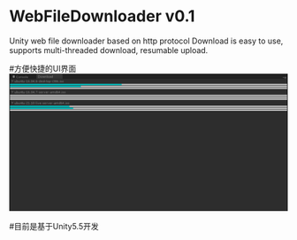 # WebFileDownloader v0.1
Unity web file downloader based on http protocol
Download is easy to use, supports multi-threaded download, resumable upload.

#方便快捷的UI界面
![image](https://github.com/ethanfangsh/WebFileDownloader/blob/7154c5e56ef7ba697f6731c29be85e8a95015529/img.png)

#目前是基于Unity5.5开发
